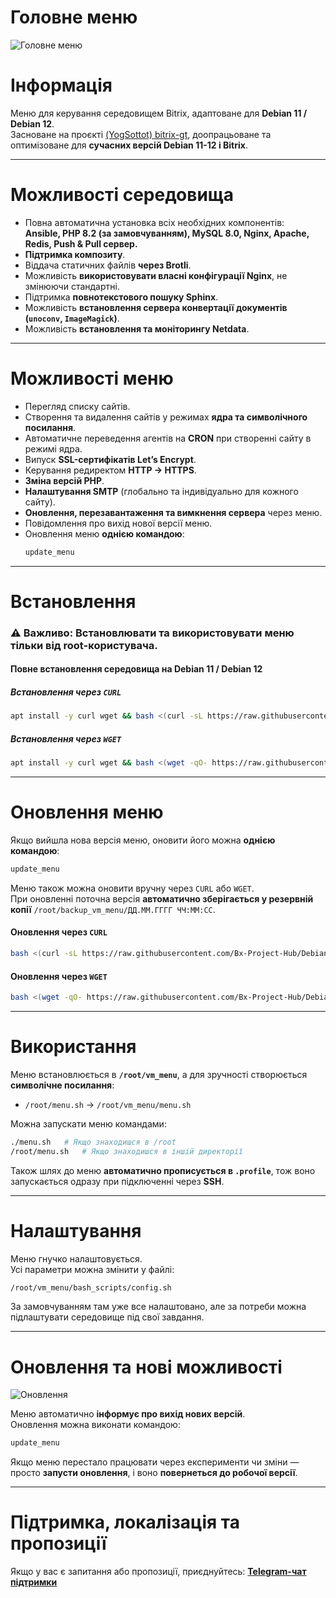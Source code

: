 # **Головне меню**
![Головне меню](images/main_menu.png)

# **Інформація**
Меню для керування середовищем Bitrix, адаптоване для **Debian 11 / Debian 12**.  
Засноване на проєкті [(YogSottot) bitrix-gt](https://github.com/YogSottot/bitrix-gt), доопрацьоване та оптимізоване для **сучасних версій Debian 11-12 і Bitrix**.

---

# **Можливості середовища**
- Повна автоматична установка всіх необхідних компонентів:  
  **Ansible, PHP 8.2 (за замовчуванням), MySQL 8.0, Nginx, Apache, Redis, Push & Pull сервер.**
- **Підтримка композиту**.
- Віддача статичних файлів **через Brotli**.
- Можливість **використовувати власні конфігурації Nginx**, не змінюючи стандартні.
- Підтримка **повнотекстового пошуку Sphinx**.
- Можливість **встановлення сервера конвертації документів (`unoconv`, `ImageMagick`)**.
- Можливість **встановлення та моніторингу Netdata**.

---

# **Можливості меню**
- Перегляд списку сайтів.
- Створення та видалення сайтів у режимах **ядра та символічного посилання**.
- Автоматичне переведення агентів на **CRON** при створенні сайту в режимі ядра.
- Випуск **SSL-сертифікатів Let’s Encrypt**.
- Керування редиректом **HTTP → HTTPS**.
- **Зміна версій PHP**.
- **Налаштування SMTP** (глобально та індивідуально для кожного сайту).
- **Оновлення, перезавантаження та вимкнення сервера** через меню.
- Повідомлення про вихід нової версії меню.
- Оновлення меню **однією командою**:
  ```bash
  update_menu
  ```

---

# **Встановлення**
### ⚠ **Важливо:** Встановлювати та використовувати меню **тільки від root-користувача**.

#### **Повне встановлення середовища на Debian 11 / Debian 12**
##### Встановлення через `CURL`
```bash
apt install -y curl wget && bash <(curl -sL https://raw.githubusercontent.com/Bx-Project-Hub/DebianBitrixVM/master/install_full_environment.sh)
```
##### Встановлення через `WGET`
```bash
apt install -y curl wget && bash <(wget -qO- https://raw.githubusercontent.com/Bx-Project-Hub/DebianBitrixVM/master/install_full_environment.sh)
```

---

# **Оновлення меню**
Якщо вийшла нова версія меню, оновити його можна **однією командою**:
```bash
update_menu
```
Меню також можна оновити вручну через `CURL` або `WGET`.  
При оновленні поточна версія **автоматично зберігається у резервній копії** `/root/backup_vm_menu/ДД.ММ.ГГГГ ЧЧ:ММ:СС`.

#### **Оновлення через `CURL`**
```bash
bash <(curl -sL https://raw.githubusercontent.com/Bx-Project-Hub/DebianBitrixVM/master/update_menu.sh)
```
#### **Оновлення через `WGET`**
```bash
bash <(wget -qO- https://raw.githubusercontent.com/Bx-Project-Hub/DebianBitrixVM/master/update_menu.sh)
```

---

# **Використання**
Меню встановлюється в **`/root/vm_menu`**, а для зручності створюється **символічне посилання**:
- `/root/menu.sh` → `/root/vm_menu/menu.sh`

Можна запускати меню командами:
```bash
./menu.sh   # Якщо знаходишся в /root
/root/menu.sh   # Якщо знаходишся в іншій директорії
```
Також шлях до меню **автоматично прописується в `.profile`**, тож воно запускається одразу при підключенні через **SSH**.

---

# **Налаштування**
Меню гнучко налаштовується.  
Усі параметри можна змінити у файлі:
```bash
/root/vm_menu/bash_scripts/config.sh
```
За замовчуванням там уже все налаштовано, але за потреби можна підлаштувати середовище під свої завдання.

---

# **Оновлення та нові можливості**
![Оновлення](images/new_version.png)

Меню автоматично **інформує про вихід нових версій**.  
Оновлення можна виконати командою:
```bash
update_menu
```
Якщо меню перестало працювати через експерименти чи зміни — просто **запусти оновлення**, і воно **повернеться до робочої версії**.

---

# **Підтримка, локалізація та пропозиції**
Якщо у вас є запитання або пропозиції, приєднуйтесь:
[**Telegram-чат підтримки**](https://t.me/bitrix_ferma)


